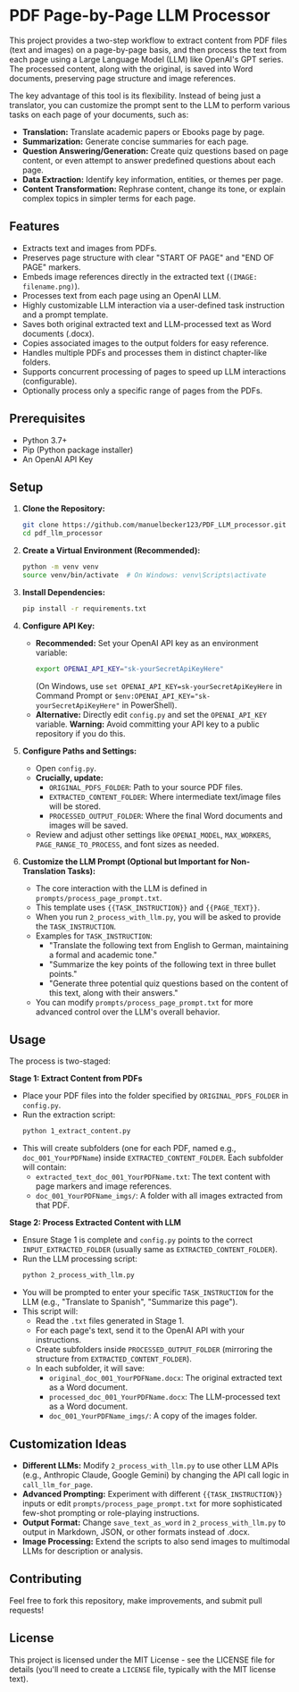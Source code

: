 # PDF Page-by-Page LLM Processor

This project provides a two-step workflow to extract content from PDF files (text and images) on a page-by-page basis, and then process the text from each page using a Large Language Model (LLM) like OpenAI's GPT series. The processed content, along with the original, is saved into Word documents, preserving page structure and image references.

The key advantage of this tool is its flexibility. Instead of being just a translator, you can customize the prompt sent to the LLM to perform various tasks on each page of your documents, such as:

* **Translation:** Translate academic papers or Ebooks page by page.
* **Summarization:** Generate concise summaries for each page.
* **Question Answering/Generation:** Create quiz questions based on page content, or even attempt to answer predefined questions about each page.
* **Data Extraction:** Identify key information, entities, or themes per page.
* **Content Transformation:** Rephrase content, change its tone, or explain complex topics in simpler terms for each page.

## Features

* Extracts text and images from PDFs.
* Preserves page structure with clear "START OF PAGE" and "END OF PAGE" markers.
* Embeds image references directly in the extracted text (`(IMAGE: filename.png)`).
* Processes text from each page using an OpenAI LLM.
* Highly customizable LLM interaction via a user-defined task instruction and a prompt template.
* Saves both original extracted text and LLM-processed text as Word documents (.docx).
* Copies associated images to the output folders for easy reference.
* Handles multiple PDFs and processes them in distinct chapter-like folders.
* Supports concurrent processing of pages to speed up LLM interactions (configurable).
* Optionally process only a specific range of pages from the PDFs.

## Prerequisites

* Python 3.7+
* Pip (Python package installer)
* An OpenAI API Key

## Setup

1.  **Clone the Repository:**
    ```bash
    git clone https://github.com/manuelbecker123/PDF_LLM_processor.git
    cd pdf_llm_processor
    ```

2.  **Create a Virtual Environment (Recommended):**
    ```bash
    python -m venv venv
    source venv/bin/activate  # On Windows: venv\Scripts\activate
    ```

3.  **Install Dependencies:**
    ```bash
    pip install -r requirements.txt
    ```

4.  **Configure API Key:**
    * **Recommended:** Set your OpenAI API key as an environment variable:
        ```bash
        export OPENAI_API_KEY="sk-yourSecretApiKeyHere"
        ```
        (On Windows, use `set OPENAI_API_KEY=sk-yourSecretApiKeyHere` in Command Prompt or `$env:OPENAI_API_KEY="sk-yourSecretApiKeyHere"` in PowerShell).
    * **Alternative:** Directly edit `config.py` and set the `OPENAI_API_KEY` variable. **Warning:** Avoid committing your API key to a public repository if you do this.

5.  **Configure Paths and Settings:**
    * Open `config.py`.
    * **Crucially, update:**
        * `ORIGINAL_PDFS_FOLDER`: Path to your source PDF files.
        * `EXTRACTED_CONTENT_FOLDER`: Where intermediate text/image files will be stored.
        * `PROCESSED_OUTPUT_FOLDER`: Where the final Word documents and images will be saved.
    * Review and adjust other settings like `OPENAI_MODEL`, `MAX_WORKERS`, `PAGE_RANGE_TO_PROCESS`, and font sizes as needed.

6.  **Customize the LLM Prompt (Optional but Important for Non-Translation Tasks):**
    * The core interaction with the LLM is defined in `prompts/process_page_prompt.txt`.
    * This template uses `{{TASK_INSTRUCTION}}` and `{{PAGE_TEXT}}`.
    * When you run `2_process_with_llm.py`, you will be asked to provide the `TASK_INSTRUCTION`.
    * Examples for `TASK_INSTRUCTION`:
        * "Translate the following text from English to German, maintaining a formal and academic tone."
        * "Summarize the key points of the following text in three bullet points."
        * "Generate three potential quiz questions based on the content of this text, along with their answers."
    * You can modify `prompts/process_page_prompt.txt` for more advanced control over the LLM's overall behavior.

## Usage

The process is two-staged:

**Stage 1: Extract Content from PDFs**

* Place your PDF files into the folder specified by `ORIGINAL_PDFS_FOLDER` in `config.py`.
* Run the extraction script:
    ```bash
    python 1_extract_content.py
    ```
* This will create subfolders (one for each PDF, named e.g., `doc_001_YourPDFName`) inside `EXTRACTED_CONTENT_FOLDER`. Each subfolder will contain:
    * `extracted_text_doc_001_YourPDFName.txt`: The text content with page markers and image references.
    * `doc_001_YourPDFName_imgs/`: A folder with all images extracted from that PDF.

**Stage 2: Process Extracted Content with LLM**

* Ensure Stage 1 is complete and `config.py` points to the correct `INPUT_EXTRACTED_FOLDER` (usually same as `EXTRACTED_CONTENT_FOLDER`).
* Run the LLM processing script:
    ```bash
    python 2_process_with_llm.py
    ```
* You will be prompted to enter your specific `TASK_INSTRUCTION` for the LLM (e.g., "Translate to Spanish", "Summarize this page").
* This script will:
    * Read the `.txt` files generated in Stage 1.
    * For each page's text, send it to the OpenAI API with your instructions.
    * Create subfolders inside `PROCESSED_OUTPUT_FOLDER` (mirroring the structure from `EXTRACTED_CONTENT_FOLDER`).
    * In each subfolder, it will save:
        * `original_doc_001_YourPDFName.docx`: The original extracted text as a Word document.
        * `processed_doc_001_YourPDFName.docx`: The LLM-processed text as a Word document.
        * `doc_001_YourPDFName_imgs/`: A copy of the images folder.

## Customization Ideas

* **Different LLMs:** Modify `2_process_with_llm.py` to use other LLM APIs (e.g., Anthropic Claude, Google Gemini) by changing the API call logic in `call_llm_for_page`.
* **Advanced Prompting:** Experiment with different `{{TASK_INSTRUCTION}}` inputs or edit `prompts/process_page_prompt.txt` for more sophisticated few-shot prompting or role-playing instructions.
* **Output Format:** Change `save_text_as_word` in `2_process_with_llm.py` to output in Markdown, JSON, or other formats instead of .docx.
* **Image Processing:** Extend the scripts to also send images to multimodal LLMs for description or analysis.

## Contributing

Feel free to fork this repository, make improvements, and submit pull requests!

## License

This project is licensed under the MIT License - see the LICENSE file for details (you'll need to create a `LICENSE` file, typically with the MIT license text).
